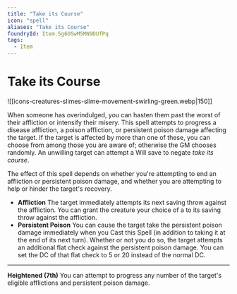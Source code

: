 ```yaml
---
title: "Take its Course"
icon: "spell"
aliases: "Take its Course"
foundryId: Item.5g6OSwM5MN9DUfPq
tags:
  - Item
---
```


# Take its Course
![[icons-creatures-slimes-slime-movement-swirling-green.webp|150]]

When someone has overindulged, you can hasten them past the worst of their affliction or intensify their misery. This spell attempts to progress a disease affliction, a poison affliction, or persistent poison damage affecting the target. If the target is affected by more than one of these, you can choose from among those you are aware of; otherwise the GM chooses randomly. An unwilling target can attempt a Will save to negate _take its course_.

The effect of this spell depends on whether you're attempting to end an affliction or persistent poison damage, and whether you are attempting to help or hinder the target's recovery.

*   **Affliction** The target immediately attempts its next saving throw against the affliction. You can grant the creature your choice of a  to its saving throw against the affliction.
*   **Persistent Poison** You can cause the target take the persistent poison damage immediately when you Cast this Spell (in addition to taking it at the end of its next turn). Whether or not you do so, the target attempts an additional flat check against the persistent poison damage. You can set the DC of that flat check to 5 or 20 instead of the normal DC.

* * *

**Heightened (7th)** You can attempt to progress any number of the target's eligible afflictions and persistent poison damage.
